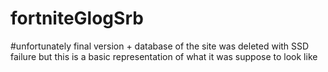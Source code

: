 # fortniteGlogSrb

#unfortunately final version + database of the site was deleted with SSD failure but this is a basic representation of what it was suppose to look like
